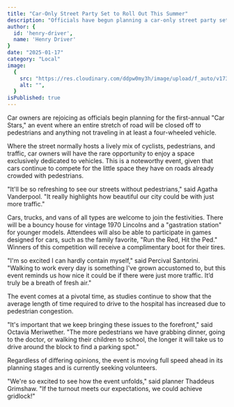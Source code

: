 ```yaml
---
title: "Car-Only Street Party Set to Roll Out This Summer"
description: "Officials have begun planning a car-only street party set for this summer, where pedestrian access will be restricted to create a vehicle-exclusive event. The initiative aims to bring awareness to the growing pedestrian problem."
author: {
  id: 'henry-driver',
  name: 'Henry Driver'
}
date: "2025-01-17"
category: "Local"
image:
  {
    src: "https://res.cloudinary.com/ddpw0my3h/image/upload/f_auto/v1737062063/cars_bdde5v.webp",
    alt: "",
  }
isPublished: true
---
```


Car owners are rejoicing as officials begin planning for the first-annual "Car Stars," an event where an entire stretch of road will be closed off to pedestrians and anything not traveling in at least a four-wheeled vehicle.

Where the street normally hosts a lively mix of cyclists, pedestrians, and traffic, car owners will have the rare opportunity to enjoy a space exclusively dedicated to vehicles. This is a noteworthy event, given that cars continue to compete for the little space they have on roads already crowded with pedestrians.

"It'll be so refreshing to see our streets without pedestrians," said Agatha Vanderpool. "It really highlights how beautiful our city could be with just more traffic."

Cars, trucks, and vans of all types are welcome to join the festivities. There will be a bouncy house for vintage 1970 Lincolns and a "gastration station" for younger models. Attendees will also be able to participate in games designed for cars, such as the family favorite, "Run the Red, Hit the Ped." Winners of this competition will receive a complimentary boot for their tires.

"I'm so excited I can hardly contain myself," said Percival Santorini. "Walking to work every day is something I've grown accustomed to, but this event reminds us how nice it could be if there were just more traffic. It’d truly be a breath of fresh air."

The event comes at a pivotal time, as studies continue to show that the average length of time required to drive to the hospital has increased due to pedestrian congestion.

"It's important that we keep bringing these issues to the forefront," said Octavia Meriwether. "The more pedestrians we have grabbing dinner, going to the doctor, or walking their children to school, the longer it will take us to drive around the block to find a parking spot."

Regardless of differing opinions, the event is moving full speed ahead in its planning stages and is currently seeking volunteers.

"We're so excited to see how the event unfolds," said planner Thaddeus Grimshaw. "If the turnout meets our expectations, we could achieve gridlock!"



